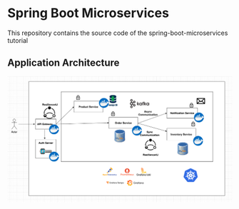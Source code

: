 # Spring Boot Microservices
This repository contains the source code of the spring-boot-microservices tutorial


## Application Architecture

![img.png](img.png)
